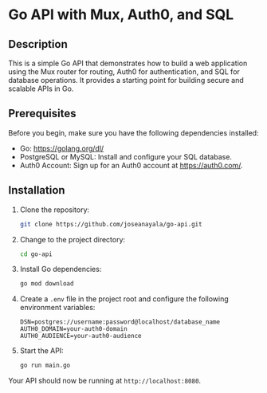# Go API with Mux, Auth0, and SQL

## Description

This is a simple Go API that demonstrates how to build a web application using the Mux router for routing, Auth0 for authentication, and SQL for database operations. It provides a starting point for building secure and scalable APIs in Go.

## Prerequisites

Before you begin, make sure you have the following dependencies installed:

- Go: https://golang.org/dl/
- PostgreSQL or MySQL: Install and configure your SQL database.
- Auth0 Account: Sign up for an Auth0 account at https://auth0.com/.

## Installation

1. Clone the repository:

   ```bash
   git clone https://github.com/joseanayala/go-api.git
   ```

2. Change to the project directory:

   ```bash
   cd go-api
   ```

3. Install Go dependencies:

   ```bash
   go mod download
   ```

4. Create a `.env` file in the project root and configure the following environment variables:

   ```plaintext
   DSN=postgres://username:password@localhost/database_name
   AUTH0_DOMAIN=your-auth0-domain
   AUTH0_AUDIENCE=your-auth0-audience
   ```

5. Start the API:

   ```bash
   go run main.go
   ```

Your API should now be running at `http://localhost:8080`.

